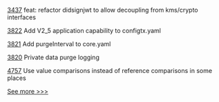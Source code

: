 
[3437](https://github.com/hyperledger/aries-framework-go/pull/3437) feat: refactor didsignjwt to allow decoupling from kms/crypto interfaces

[3822](https://github.com/hyperledger/fabric/pull/3822) Add V2_5 application capability to configtx.yaml

[3821](https://github.com/hyperledger/fabric/pull/3821) Add purgeInterval to core.yaml

[3820](https://github.com/hyperledger/fabric/pull/3820) Private data purge logging

[4757](https://github.com/hyperledger/besu/pull/4757) Use value comparisons instead of reference comparisons in some places


[See more >>>](https://start-here.hyperledger.org/pull-requests)

